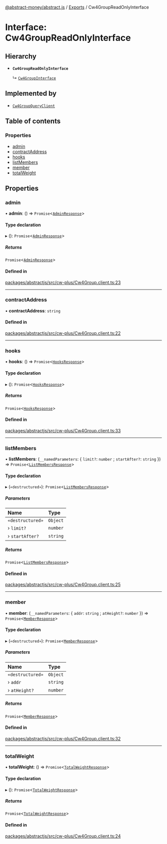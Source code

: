 [@abstract-money/abstract.js](../README.md) / [Exports](../modules.md) / Cw4GroupReadOnlyInterface

# Interface: Cw4GroupReadOnlyInterface

## Hierarchy

- **`Cw4GroupReadOnlyInterface`**

  ↳ [`Cw4GroupInterface`](Cw4GroupInterface.md)

## Implemented by

- [`Cw4GroupQueryClient`](../classes/Cw4GroupQueryClient.md)

## Table of contents

### Properties

- [admin](Cw4GroupReadOnlyInterface.md#admin)
- [contractAddress](Cw4GroupReadOnlyInterface.md#contractaddress)
- [hooks](Cw4GroupReadOnlyInterface.md#hooks)
- [listMembers](Cw4GroupReadOnlyInterface.md#listmembers)
- [member](Cw4GroupReadOnlyInterface.md#member)
- [totalWeight](Cw4GroupReadOnlyInterface.md#totalweight)

## Properties

### admin

• **admin**: () => `Promise`<[`AdminResponse`](Cw4GroupTypes.AdminResponse.md)\>

#### Type declaration

▸ (): `Promise`<[`AdminResponse`](Cw4GroupTypes.AdminResponse.md)\>

##### Returns

`Promise`<[`AdminResponse`](Cw4GroupTypes.AdminResponse.md)\>

#### Defined in

[packages/abstractjs/src/cw-plus/Cw4Group.client.ts:23](https://github.com/AbstractSDK/frontend/blob/07410073/packages/abstractjs/src/cw-plus/Cw4Group.client.ts#L23)

___

### contractAddress

• **contractAddress**: `string`

#### Defined in

[packages/abstractjs/src/cw-plus/Cw4Group.client.ts:22](https://github.com/AbstractSDK/frontend/blob/07410073/packages/abstractjs/src/cw-plus/Cw4Group.client.ts#L22)

___

### hooks

• **hooks**: () => `Promise`<[`HooksResponse`](Cw4GroupTypes.HooksResponse.md)\>

#### Type declaration

▸ (): `Promise`<[`HooksResponse`](Cw4GroupTypes.HooksResponse.md)\>

##### Returns

`Promise`<[`HooksResponse`](Cw4GroupTypes.HooksResponse.md)\>

#### Defined in

[packages/abstractjs/src/cw-plus/Cw4Group.client.ts:33](https://github.com/AbstractSDK/frontend/blob/07410073/packages/abstractjs/src/cw-plus/Cw4Group.client.ts#L33)

___

### listMembers

• **listMembers**: (`__namedParameters`: { `limit?`: `number` ; `startAfter?`: `string`  }) => `Promise`<[`ListMembersResponse`](Cw4GroupTypes.ListMembersResponse.md)\>

#### Type declaration

▸ (`«destructured»`): `Promise`<[`ListMembersResponse`](Cw4GroupTypes.ListMembersResponse.md)\>

##### Parameters

| Name | Type |
| :------ | :------ |
| `«destructured»` | `Object` |
| › `limit?` | `number` |
| › `startAfter?` | `string` |

##### Returns

`Promise`<[`ListMembersResponse`](Cw4GroupTypes.ListMembersResponse.md)\>

#### Defined in

[packages/abstractjs/src/cw-plus/Cw4Group.client.ts:25](https://github.com/AbstractSDK/frontend/blob/07410073/packages/abstractjs/src/cw-plus/Cw4Group.client.ts#L25)

___

### member

• **member**: (`__namedParameters`: { `addr`: `string` ; `atHeight?`: `number`  }) => `Promise`<[`MemberResponse`](Cw4GroupTypes.MemberResponse.md)\>

#### Type declaration

▸ (`«destructured»`): `Promise`<[`MemberResponse`](Cw4GroupTypes.MemberResponse.md)\>

##### Parameters

| Name | Type |
| :------ | :------ |
| `«destructured»` | `Object` |
| › `addr` | `string` |
| › `atHeight?` | `number` |

##### Returns

`Promise`<[`MemberResponse`](Cw4GroupTypes.MemberResponse.md)\>

#### Defined in

[packages/abstractjs/src/cw-plus/Cw4Group.client.ts:32](https://github.com/AbstractSDK/frontend/blob/07410073/packages/abstractjs/src/cw-plus/Cw4Group.client.ts#L32)

___

### totalWeight

• **totalWeight**: () => `Promise`<[`TotalWeightResponse`](Cw4GroupTypes.TotalWeightResponse.md)\>

#### Type declaration

▸ (): `Promise`<[`TotalWeightResponse`](Cw4GroupTypes.TotalWeightResponse.md)\>

##### Returns

`Promise`<[`TotalWeightResponse`](Cw4GroupTypes.TotalWeightResponse.md)\>

#### Defined in

[packages/abstractjs/src/cw-plus/Cw4Group.client.ts:24](https://github.com/AbstractSDK/frontend/blob/07410073/packages/abstractjs/src/cw-plus/Cw4Group.client.ts#L24)
